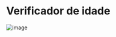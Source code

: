 <h1>Verificador de idade</h1>

![image](https://user-images.githubusercontent.com/107892258/190198034-59b7b78a-bb5f-4c1c-bd51-edcc3bba0164.png)
